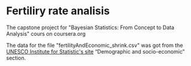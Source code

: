 # Fertiliry rate analisis
The capstone project for "Bayesian Statistics: From Concept to Data Analysis" cours on coursera.org
  
  The data for the file "fertilityAndEconomic_shrink.csv" was got from the [UNESCO Institute for Statistic's site](http://data.uis.unesco.org/) “Demographic and socio-economic” section.
